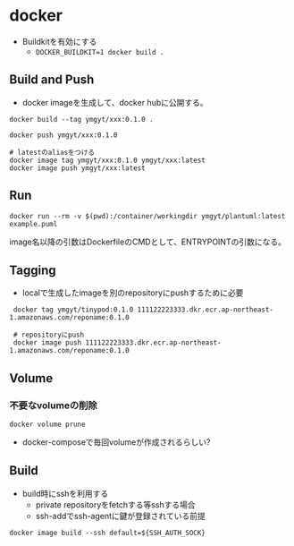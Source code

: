 # docker

* Buildkitを有効にする
  * `DOCKER_BUILDKIT=1 docker build .`

## Build and Push

* docker imageを生成して、docker hubに公開する。

```console
docker build --tag ymgyt/xxx:0.1.0 .

docker push ymgyt/xxx:0.1.0

# latestのaliasをつける
docker image tag ymgyt/xxx:0.1.0 ymgyt/xxx:latest
docker image push ymgyt/xxx:latest
```

## Run

```console
docker run --rm -v $(pwd):/container/workingdir ymgyt/plantuml:latest example.puml
```

image名以降の引数はDockerfileのCMDとして、ENTRYPOINTの引数になる。

## Tagging

* localで生成したimageを別のrepositoryにpushするために必要

```shell
 docker tag ymgyt/tinypod:0.1.0 111122223333.dkr.ecr.ap-northeast-1.amazonaws.com/reponame:0.1.0
 
 # repositoryにpush
 docker image push 111122223333.dkr.ecr.ap-northeast-1.amazonaws.com/reponame:0.1.0
```

## Volume

### 不要なvolumeの削除

```shell
docker volume prune
```

* docker-composeで毎回volumeが作成されるらしい?

## Build

* build時にsshを利用する
  * private repositoryをfetchする等sshする場合
  * ssh-addでssh-agentに鍵が登録されている前提

```shell
docker image build --ssh default=${SSH_AUTH_SOCK}
```
